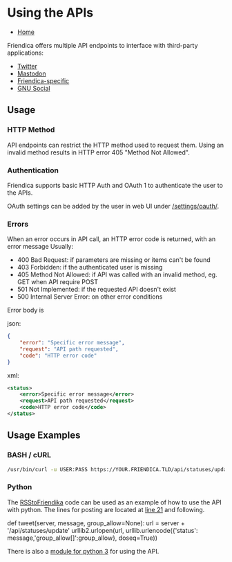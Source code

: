 # Using the APIs

<!-- markdownlint-disable MD010 MD013 MD024 -->

* [Home](help)

Friendica offers multiple API endpoints to interface with third-party applications:

- [Twitter](help/API-Twitter)
- [Mastodon](help/API-Mastodon)
- [Friendica-specific](help/API-Friendica)
- [GNU Social](help/API-GNU-Social)

## Usage

### HTTP Method

API endpoints can restrict the HTTP method used to request them.
Using an invalid method results in HTTP error 405 "Method Not Allowed".

### Authentication

Friendica supports basic HTTP Auth and OAuth 1 to authenticate the user to the APIs.

OAuth settings can be added by the user in web UI under [/settings/oauth/](/settings/oauth/).

### Errors

When an error occurs in API call, an HTTP error code is returned, with an error message
Usually:

* 400 Bad Request: if parameters are missing or items can't be found
* 403 Forbidden: if the authenticated user is missing
* 405 Method Not Allowed: if API was called with an invalid method, eg. GET when API require POST
* 501 Not Implemented: if the requested API doesn't exist
* 500 Internal Server Error: on other error conditions

Error body is

json:

```json
{
    "error": "Specific error message",
    "request": "API path requested",
    "code": "HTTP error code"
}
```

xml:

```xml
<status>
    <error>Specific error message</error>
    <request>API path requested</request>
    <code>HTTP error code</code>
</status>
```

## Usage Examples

### BASH / cURL

```bash
/usr/bin/curl -u USER:PASS https://YOUR.FRIENDICA.TLD/api/statuses/update.xml -d source="some source id" -d status="the status you want to post"
```

### Python

The [RSStoFriendika](https://github.com/pafcu/RSStoFriendika) code can be used as an example of how to use the API with python.
The lines for posting are located at [line 21](https://github.com/pafcu/RSStoFriendika/blob/master/RSStoFriendika.py#L21) and following.

def tweet(server, message, group_allow=None):
url = server + '/api/statuses/update'
urllib2.urlopen(url, urllib.urlencode({'status': message,'group_allow[]':group_allow}, doseq=True))

There is also a [module for python 3](https://bitbucket.org/tobiasd/python-friendica) for using the API.
